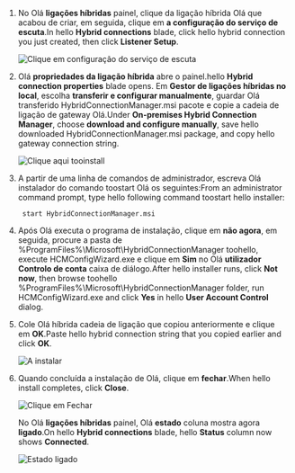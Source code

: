 
1. <span data-ttu-id="06c60-101">No Olá **ligações híbridas** painel, clique da ligação híbrida Olá que acabou de criar, em seguida, clique em **a configuração do serviço de escuta**.</span><span class="sxs-lookup"><span data-stu-id="06c60-101">In hello **Hybrid connections** blade, click hello hybrid connection you just created, then click **Listener Setup**.</span></span>
   
    ![Clique em configuração do serviço de escuta](./media/app-service-hybrid-connections-manager-install/D04ClickListenerSetup.png)
2. <span data-ttu-id="06c60-103">Olá **propriedades da ligação híbrida** abre o painel.</span><span class="sxs-lookup"><span data-stu-id="06c60-103">hello **Hybrid connection properties** blade opens.</span></span> <span data-ttu-id="06c60-104">Em **Gestor de ligações híbridas no local**, escolha **transferir e configurar manualmente**, guardar Olá transferido HybridConnectionManager.msi pacote e copie a cadeia de ligação de gateway Olá.</span><span class="sxs-lookup"><span data-stu-id="06c60-104">Under **On-premises Hybrid Connection Manager**, choose **download and configure manually**, save hello downloaded HybridConnectionManager.msi package, and copy hello gateway connection string.</span></span>
   
    ![Clique aqui tooinstall](./media/app-service-hybrid-connections-manager-install/D05ClickToInstallHCM.png)
3. <span data-ttu-id="06c60-106">A partir de uma linha de comandos de administrador, escreva Olá instalador do comando toostart Olá os seguintes:</span><span class="sxs-lookup"><span data-stu-id="06c60-106">From an administrator command prompt, type hello following command toostart hello installer:</span></span>
   
        start HybridConnectionManager.msi
4. <span data-ttu-id="06c60-107">Após Olá executa o programa de instalação, clique em **não agora**, em seguida, procure a pasta de %ProgramFiles%\Microsoft\HybridConnectionManager toohello, execute HCMConfigWizard.exe e clique em **Sim** no Olá **utilizador Controlo de conta** caixa de diálogo.</span><span class="sxs-lookup"><span data-stu-id="06c60-107">After hello installer runs, click **Not now**, then browse toohello %ProgramFiles%\Microsoft\HybridConnectionManager folder, run HCMConfigWizard.exe and click **Yes** in hello **User Account Control** dialog.</span></span>
5. <span data-ttu-id="06c60-108">Cole Olá híbrida cadeia de ligação que copiou anteriormente e clique em **OK**.</span><span class="sxs-lookup"><span data-stu-id="06c60-108">Paste hello hybrid connection string that you copied earlier and click **OK**.</span></span> 
   
    ![A instalar](./media/app-service-hybrid-connections-manager-install/D08aHCMInstallManual.png)
6. <span data-ttu-id="06c60-110">Quando concluída a instalação de Olá, clique em **fechar**.</span><span class="sxs-lookup"><span data-stu-id="06c60-110">When hello install completes, click **Close**.</span></span>
   
    ![Clique em Fechar](./media/app-service-hybrid-connections-manager-install/D09HCMInstallComplete.png)
   
    <span data-ttu-id="06c60-112">No Olá **ligações híbridas** painel, Olá **estado** coluna mostra agora **ligado**.</span><span class="sxs-lookup"><span data-stu-id="06c60-112">On hello **Hybrid connections** blade, hello **Status** column now shows **Connected**.</span></span> 
   
    ![Estado ligado](./media/app-service-hybrid-connections-manager-install/D10HCStatusConnected.png)

